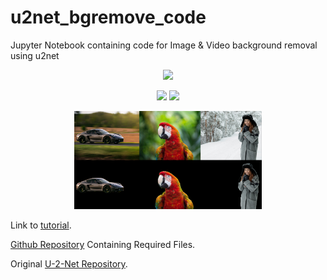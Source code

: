 # u2net_bgremove_code
Jupyter Notebook containing code for Image &amp; Video background removal using u2net

<p align="center">
  <img src="https://img.shields.io/badge/Maintained%3F-yes-green.svg">
</p>

<p align="center">
  <img src="https://img.shields.io/github/stars/Nkap23/u2net_bgremove_code?style=social&label=Star&maxAge=2592000">
  <img src="https://img.shields.io/github/forks/Nkap23/u2net_bgremove_code?style=social&label=Fork&maxAge=2592000">
</p>

<p align="center">
  <img width="300" heigth="300" src="Images_for_Readme/Image1.png">
  <br>
</p>

Link to [tutorial](https://nisargkapkar.hashnode.dev/image-and-video-background-removal-using-deep-learning).

[Github Repository](https://github.com/Nkap23/background_removal_DL) Containing Required Files.

Original [U-2-Net Repository](https://github.com/NathanUA/U-2-Net).


